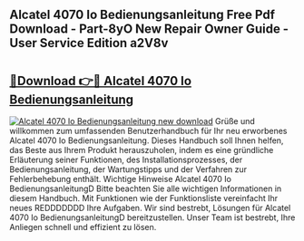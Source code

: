 ## Alcatel 4070 Io Bedienungsanleitung Free Pdf Download - Part-8yO New Repair Owner Guide - User Service Edition a2V8v

# <h2><a href="http://df1tyg.blite.top/?on=Alcatel+4070+Io+Bedienungsanleitung">🔗Download 👉🔴 Alcatel 4070 Io Bedienungsanleitung</a></h2>

[![Alcatel 4070 Io Bedienungsanleitung new download](https://i.imgur.com/lujVjoI.png)](http://df1tyg.blite.top/?on=Alcatel+4070+Io+Bedienungsanleitung)
Grüße und willkommen zum umfassenden Benutzerhandbuch für Ihr neu erworbenes Alcatel 4070 Io Bedienungsanleitung. Dieses Handbuch soll Ihnen helfen, das Beste aus Ihrem Produkt herauszuholen, indem es eine gründliche Erläuterung seiner Funktionen, des Installationsprozesses, der Bedienungsanleitung, der Wartungstipps und der Verfahren zur Fehlerbehebung enthält. Wichtige Hinweise Alcatel 4070 Io BedienungsanleitungD Bitte beachten Sie alle wichtigen Informationen in diesem Handbuch. Mit Funktionen wie der Funktionsliste vereinfacht Ihr neues REDDDDDDD Ihre Aufgaben. Wir sind bestrebt, Lösungen für Alcatel 4070 Io BedienungsanleitungD bereitzustellen. Unser Team ist bestrebt, Ihre Anliegen schnell und effizient zu lösen.
